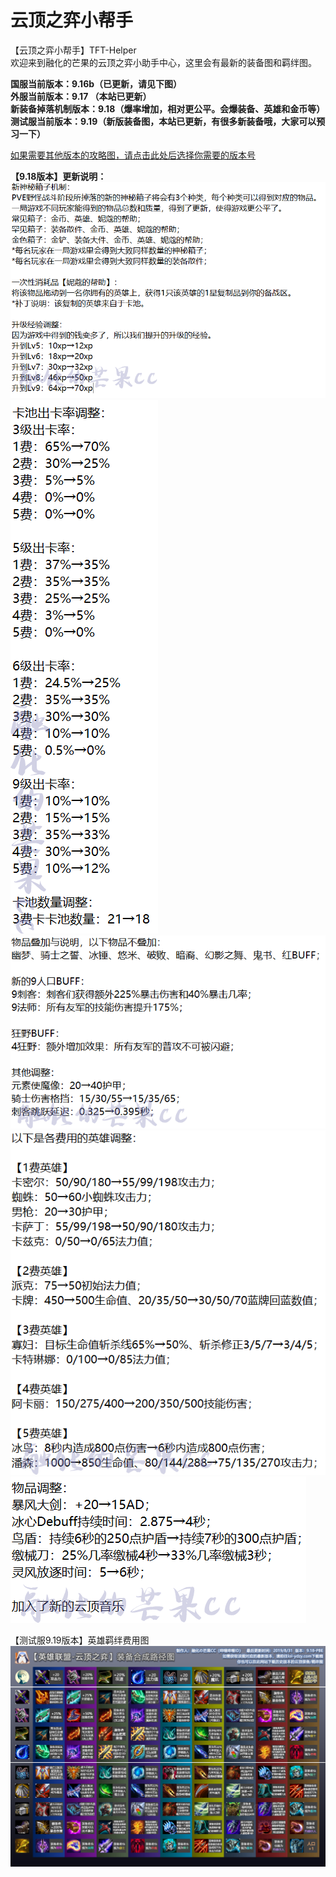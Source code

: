 # 云顶之弈小帮手
【云顶之弈小帮手】TFT-Helper  
欢迎来到融化的芒果的云顶之弈小助手中心，这里会有最新的装备图和羁绊图。  

**国服当前版本：9.16b（已更新，请见下图）**  
**外服当前版本：9.17 （本站已更新）**  
**新装备掉落机制版本：9.18（爆率增加，相对更公平。会爆装备、英雄和金币等）**  
**测试服当前版本：9.19（新版装备图，本站已更新，有很多新装备哦，大家可以预习一下）**  

[如果需要其他版本的攻略图，请点击此处后选择你需要的版本号](https://github.com/CuewarsTaner/TFT)  

**【9.18版本】更新说明：**    
![Image text](https://raw.githubusercontent.com/CuewarsTaner/TFT/master/9.18/9.18版本更新/1.png)
![Image text](https://raw.githubusercontent.com/CuewarsTaner/TFT/master/9.18/9.18版本更新/2.png)
![Image text](https://raw.githubusercontent.com/CuewarsTaner/TFT/master/9.18/9.18版本更新/3.png)
![Image text](https://raw.githubusercontent.com/CuewarsTaner/TFT/master/9.18/9.18版本更新/4.png)
![Image text](https://raw.githubusercontent.com/CuewarsTaner/TFT/master/9.18/9.18版本更新/5.png)  


【测试服9.19版本】英雄羁绊费用图
![Image text](https://raw.githubusercontent.com/CuewarsTaner/TFT/master/9.19(PBE)/【9.19-PBE】装备合成图.png)
